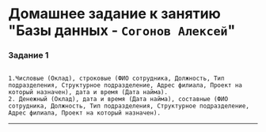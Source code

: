 # Домашнее задание к занятию "Базы данных - `Согонов Алексей`"

### Задание 1

```

1.Числовые (Оклад), строковые (ФИО сотрудника, Должность, Тип подразделения, Структурное подразделение, Адрес филиала, Проект на который назначен), дата и время (Дата найма).
2. Денежный (Оклад), дата и время (Дата найма), составные (ФИО сотрудника, Должность, Тип подразделения, Структурное подразделение, Адрес филиала, Проект на который назначен).

```

---
